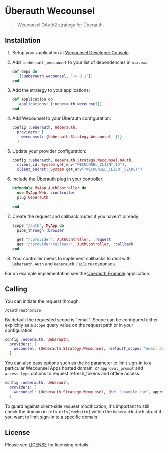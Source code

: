 # Überauth Wecounsel

> Wecounsel OAuth2 strategy for Überauth.

## Installation

1. Setup your application at [Wecounsel Developer Console](https://api.wecounsel.com/oauth/applications).

1. Add `:ueberauth_wecounsel` to your list of dependencies in `mix.exs`:

    ```elixir
    def deps do
      [{:ueberauth_wecounsel, "~> 0.1"}]
    end
    ```

1. Add the strategy to your applications:

    ```elixir
    def application do
      [applications: [:ueberauth_wecounsel]]
    end
    ```

1. Add Wecounsel to your Überauth configuration:

    ```elixir
    config :ueberauth, Ueberauth,
      providers: [
        wecounsel: {Ueberauth.Strategy.Wecounsel, []}
      ]
    ```

1.  Update your provider configuration:

    ```elixir
    config :ueberauth, Ueberauth.Strategy.Wecounsel.OAuth,
      client_id: System.get_env("WECOUNSEL_CLIENT_ID"),
      client_secret: System.get_env("WECOUNSEL_CLIENT_SECRET")
    ```

1.  Include the Überauth plug in your controller:

    ```elixir
    defmodule MyApp.AuthController do
      use MyApp.Web, :controller
      plug Ueberauth
      ...
    end
    ```

1.  Create the request and callback routes if you haven't already:

    ```elixir
    scope "/auth", MyApp do
      pipe_through :browser

      get "/:provider", AuthController, :request
      get "/:provider/callback", AuthController, :callback
    end
    ```

1. Your controller needs to implement callbacks to deal with `Ueberauth.Auth` and `Ueberauth.Failure` responses.

For an example implementation see the [Überauth Example](https://github.com/ueberauth/ueberauth_example) application.

## Calling

You can initiate the request through:

    /oauth/authorize

By default the requested scope is "email". Scope can be configured either explicitly as a `scope` query value on the request path or in your configuration:

```elixir
config :ueberauth, Ueberauth,
  providers: [
    wecounsel: {Ueberauth.Strategy.Wecounsel, [default_scope: "email profile plus.me"]}
  ]
```

You can also pass options such as the `hd` parameter to limit sign-in to a particular Wecounsel Apps hosted domain, or `approval_prompt` and `access_type` options to request refresh_tokens and offline access.

```elixir
config :ueberauth, Ueberauth,
  providers: [
    wecounsel: {Ueberauth.Strategy.Wecounsel, [hd: "example.com", approval_prompt: "force", access_type: "offline"]}
  ]
```

To guard against client-side request modification, it's important to still check the domain in `info.urls[:website]` within the `Ueberauth.Auth` struct if you want to limit sign-in to a specific domain.

## License

Please see [LICENSE](https://github.com/wecounsel/ueberauth_wecounsel/blob/master/LICENSE) for licensing details.
